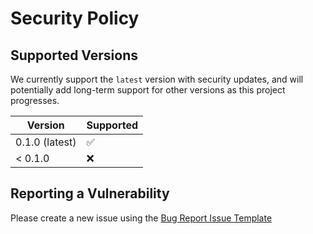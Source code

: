 # Security Policy

## Supported Versions

We currently support the `latest` version with security updates, and will potentially add long-term support for other versions as this project progresses.

| Version | Supported          |
| ------- | ------------------ |
| 0.1.0 (latest) | :white_check_mark: |
| < 0.1.0  | :x: |

## Reporting a Vulnerability

Please create a new issue using the [Bug Report Issue Template](https://github.com/NASA-PDS/kdp/issues/new?assignees=ztaylor54&labels=needs:triage%2C+security&template=bug_report.md&title=%5BSECURITY%5D+Title+Here)